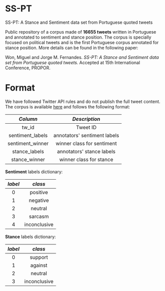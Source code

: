 # SS-PT
SS-PT: A Stance and Sentiment data set from Portuguese quoted tweets


Public repository of a corpus made of **16655 tweets** written in Portuguese and annotated to sentiment and stance position. The corpus is specially focused on political tweets and is the first Portuguese corpus annotated for stance position. More details can be found in the following paper:

Won, Miguel and Jorge M. Fernandes. *SS-PT: A Stance and Sentiment data set from Portuguese quoted tweets.* Accepted at 15th International Conference, PROPOR.

# Format

We have followed Twitter API rules and do not publish the full tweet content. The corpus is available [here](https://github.com/miguelwon/SS-PT/blob/main/data/ss_pt.csv) and follows the following format:


| *Column* |  *Description*  |
| :-----: | :-----: |
| tw_id| Tweet ID |
| sentiment_labels| annotators' sentiment labels|
| sentiment_winner| winner class for sentiment |
| stance_labels | annotators' stance labels|
| stance_winner | winner class for stance |

**Sentiment** labels dictionary:

| *label* |  *class*  |
| :-----: |  :-----:  |
|    0    | positive  |
|    1    | negative  |
|    2    | neutral  |
|    3    | sarcasm  |
|    4    | inconclusive  |

**Stance** labels dictionary:

| *label* |  *class*  |
| :-----: |  :-----:  |
|    0    | support  |
|    1    | against  |
|    2    | neutral  |
|    3    | inconclusive  |
